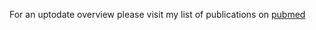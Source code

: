 For an uptodate overview please visit my list of publications on [pubmed](https://pubmed.ncbi.nlm.nih.gov/?term=groschel+mi) 